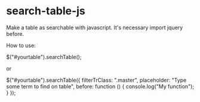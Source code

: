 # search-table-js
Make a table as searchable with javascript. It's necessary import jquery before.

How to use:

$("#yourtable").searchTable();

or

$("#yourtable").searchTable({
            filterTrClass: ".master",
            placeholder: "Type some term to find on table",
            before: function () {
                console.log("My function");
            }
        });
